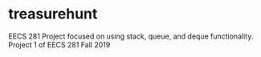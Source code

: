 # treasurehunt
EECS 281 Project focused on using stack, queue, and deque functionality. Project 1 of EECS 281 Fall 2019
